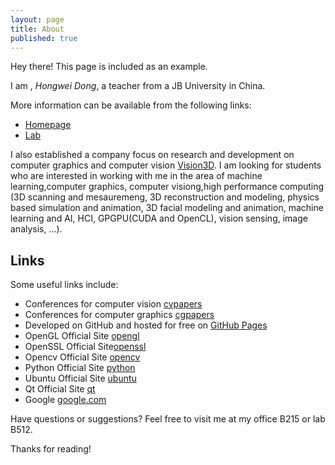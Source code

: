 ```yaml
---
layout: page
title: About
published: true
---
```


<p class="message">
  Hey there! This page is included as an example. 
</p>

I am , *Hongwei Dong*, a teacher from a JB University in China. 

More information can be available from the following links:

* [Homepage](http://hwdong.com)
* [Lab](http://hwdong.com/cgcv.html)

I also established a company focus on research and development on computer graphics and computer vision [Vision3D](http://www.3d.com). I am looking for students who are interested in working with me in the area of machine learning,computer graphics, computer visiong,high performance computing (3D scanning and mesauremeng, 3D reconstruction and modeling, physics based simulation and animation, 3D facial modeling and animation, machine learning and AI, HCI, GPGPU(CUDA and OpenCL), vision sensing, image analysis, ...). 

## Links

Some useful links include:

* Conferences for computer vision [cvpapers](http://www.cvpapers.com)
* Conferences for computer graphics [cgpapers](http://kesen.realtimerendering.com/)
* Developed on GitHub and hosted for free on [GitHub Pages](https://pages.github.com)
* OpenGL Official Site [opengl](http://opengl.org)
* OpenSSL Official Site[openssl](http://openssl.org)
* Opencv Official Site [opencv](http://opencv.org)
* Python Official Site [python](https://www.python.org/) 
* Ubuntu  Official Site [ubuntu](http://www.ubuntu.com/)
* Qt Official Site [qt](http://qt-project.org/)
* Google [google.com](http://www.google.com/)

Have questions or suggestions? Feel free to visit me at my office B215 or lab B512.

Thanks for reading!